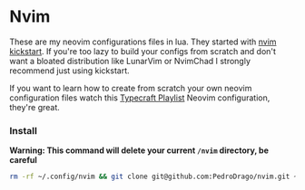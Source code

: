 # Nvim

These are my neovim configurations files in lua. They started with [nvim kickstart](https://github.com/nvim-lua/kickstart.nvim). If you're too lazy to build your configs from scratch and don't want a bloated distribution like LunarVim or NvimChad I strongly recommend just using kickstart.

If you want to learn how to create from scratch your own neovim configuration files watch this [Typecraft Playlist](https://www.youtube.com/watch?v=zHTeCSVAFNY&list=PLsz00TDipIffreIaUNk64KxTIkQaGguqn) Neovim configuration, they're great.

### Install 
**Warning: This command will delete your current `/nvim` directory, be careful**
```bash
rm -rf ~/.config/nvim && git clone git@github.com:PedroDrago/nvim.git ~/.config/nvim
```
